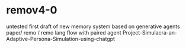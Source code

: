 # remov4-0
 untested first draft of new memory system based on generative agents paper/ remo / remo lang flow with paired agent
Project-Simulacra-an-Adaptive-Persona-Simulation-using-chatgpt
